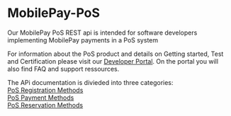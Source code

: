 # MobilePay-PoS
Our MobilePay PoS REST api  is intended for software developers implementing MobilePay payments in a PoS system

For information about the PoS product and details on Getting started, Test and Certification please visit our 
<a href="https://developer.mobilepay.dk/products/pos/">Developer Portal</a>. On the portal you will also find FAQ and support ressources.

The APi documentation is divieded into three categories: <br>
<a href="PoS_Registration_Methods">PoS Registration Methods</a><br>
<a href="PoS_Payment_Methods">PoS Payment Methods</a><br>
<a href="PoS_Reservation_Methods">PoS Reservation Methods</a><br>

